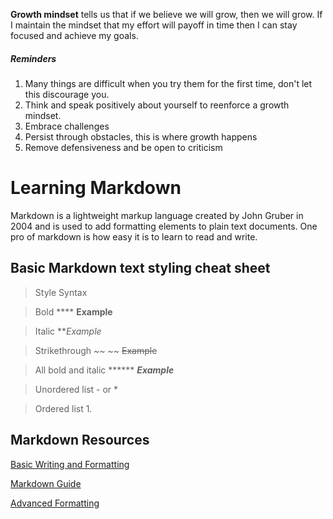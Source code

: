 **Growth mindset** tells us that if we believe we will grow, then we will grow. If I maintain the mindset that my effort will payoff in time then I can stay focused and achieve my goals.

##### Reminders

1. Many things are difficult when you try them for the first time, don't let this discourage you.
2. Think and speak positively about yourself to reenforce a growth mindset.
3. Embrace challenges
4. Persist through obstacles, this is where growth happens
5. Remove defensiveness and be open to criticism


# Learning Markdown

Markdown is a lightweight markup language created by John Gruber in 2004 and is used to add formatting elements to plain text documents. One pro of markdown is how easy it is to learn to read and write.

## Basic Markdown text styling cheat sheet

> Style Syntax

> Bold **** **Example**

> Italic ***Example*

> Strikethrough ~~ ~~ ~~Example~~

> All bold and italic ****** ***Example***

> Unordered list - or *

> Ordered list 1.

## Markdown Resources

[Basic Writing and Formatting](https://docs.github.com/en/get-started/writing-on-github/getting-started-with-writing-and-formatting-on-github/basic-writing-and-formatting-syntax)

[Markdown Guide](https://www.markdownguide.org/basic-syntax/#links)

[Advanced Formatting](https://www.markdownguide.org/basic-syntax/#links)
